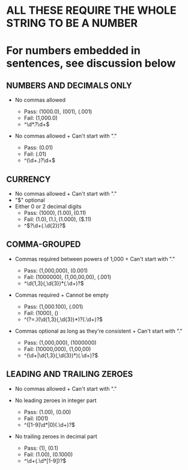 # ALL THESE REQUIRE THE WHOLE STRING TO BE A NUMBER
# For numbers embedded in sentences, see discussion below

## NUMBERS AND DECIMALS ONLY ####

* No commas allowed
  * Pass: (1000.0), (001), (.001)
  * Fail: (1,000.0)
  * ^\d*\.?\d+$

* No commas allowed + Can't start with "."
  * Pass: (0.01)
  * Fail: (.01)
  * ^(\d+\.)?\d+$

## CURRENCY ####
* No commas allowed + Can't start with "."
* "$" optional
* Either 0 or 2 decimal digits
  * Pass: ($1000), (1.00), ($0.11)
  * Fail: ($1.0), (1.), ($1.000), ($.11)
  * ^\$?\d+(\.\d{2})?$

## COMMA-GROUPED ####
* Commas required between powers of 1,000 + Can't start with "."
  * Pass: (1,000,000), (0.001)
  * Fail: (1000000), (1,00,00,00), (.001)
  * ^\d{1,3}(,\d{3})*(\.\d+)?$

* Commas required + Cannot be empty
  * Pass: (1,000.100), (.001)
  * Fail: (1000), ()
  * ^(?=.)(\d{1,3}(,\d{3})*)?(\.\d+)?$

* Commas optional as long as they're consistent + Can't start with "."
  * Pass: (1,000,000), (1000000)
  * Fail: (10000,000), (1,00,00)
  * ^(\d+|\d{1,3}(,\d{3})*)(\.\d+)?$

## LEADING AND TRAILING ZEROES ####
* No commas allowed + Can't start with "."


* No leading zeroes in integer part
  * Pass: (1.00), (0.00)
  * Fail: (001)
  * ^([1-9]\d*|0)(\.\d+)?$

* No trailing zeroes in decimal part
  * Pass: (1), (0.1)
  * Fail: (1.00), (0.1000)
  * ^\d+(\.\d*[1-9])?$
